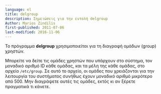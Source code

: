```yaml
---
language: el
title: delgroup
description: Σημειώσεις για την εντολή delgroup
Author: Marios Zindilis
first-published: 2011-07-06
last-modified: 2016-11-06
---
```


Το πρόγραμμα <b>delgroup</b> χρησιμοποιείται για τη διαγραφή ομάδων (group)
χρηστών.

Μπορείτε να δείτε τις ομάδες χρηστών που υπάρχουν στο σύστημα, τον 
μοναδικό αριθμό ID κάθε ομάδας, και τα μέλη της κάθε ομάδας, στο 
αρχείο `/etc/group`. Σε αυτό το αρχείο, οι ομάδες που χρειάζονται για 
την λειτουργία του συστήματος συνήθως έχουν μοναδικό αριθμό μικρότερο 
από 500. Μην διαγράψετε αυτές τις ομάδες, εκτός κι αν ξέρετε πραγματικά 
τι κάνετε.
